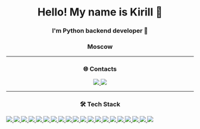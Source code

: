 <h1 align="center">Hello! My name is Kirill 👋</h1>
<h3 align="center">I'm Python backend developer 🐍</h3>
<h3 align="center">Moscow</h3>

___

<div id="badges" align="center">
<h3>🌐 Contacts</h3>
  <a href="https://t.me/edenerus">
    <img src="https://img.shields.io/badge/Telegram-2CA5E0?style=for-the-badge&logo=telegram&logoColor=white"/>
  </a>
  <a href="https://vk.com/edenerus">
    <img src="https://img.shields.io/badge/VK-4C75A3?style=for-the-badge&logo=vk&logoColor=white"/>
  </a>
</div>

___

<div id="badges" align="left">
<h3 align="center">🛠  Tech Stack</h3>
  <a href="https://www.python.org/">
    <img src="https://img.shields.io/badge/python-3670A0?style=for-the-badge&logo=python&logoColor=ffdd54"/>
  </a>
  <a href="https://www.djangoproject.com/">
    <img src="https://img.shields.io/badge/django-%23092E20.svg?style=for-the-badge&logo=django&logoColor=white"/>
  </a>
  <a href="https://www.django-rest-framework.org">
    <img src="https://img.shields.io/badge/DJANGO-REST-ff1709?style=for-the-badge&logo=django&logoColor=white&color=ff1709&labelColor=gray"/>
  </a>
  <a href="https://fastapi.tiangolo.com/)">
    <img src="https://img.shields.io/badge/FastAPI-005571?style=for-the-badge&logo=fastapi">
  </a>
  <a href="https://flask.palletsprojects.com/en/2.3.x/">
    <img src="https://img.shields.io/badge/flask-%23000.svg?style=for-the-badge&logo=flask&logoColor=white"/>
  </a>
  <a href="https://www.postgresql.org/docs/">
    <img src="https://img.shields.io/badge/postgres-%23316192.svg?style=for-the-badge&logo=postgresql&logoColor=white"/>
  </a>
  <a href="https://www.postman.com">
    <img src="https://img.shields.io/badge/Postman-FF6C37?style=for-the-badge&logo=postman&logoColor=white"/>
  </a>
  <a href="https://pytest-django.readthedocs.io/en/latest/">
    <img src="https://img.shields.io/badge/Pytest-3670A0?style=for-the-badge&logo=pytest&logoColor=yellow"/>
  </a>
  <a href="https://docs.gunicorn.org/en/stable/run.html">
    <img src="https://img.shields.io/badge/gunicorn-%298729.svg?style=for-the-badge&logo=gunicorn&logoColor=white"/>
  </a>
  <a href="https://nginx.org/en/docs/">
    <img src="https://img.shields.io/badge/nginx-%23009639.svg?style=for-the-badge&logo=nginx&logoColor=white"/>
  </a>
  <a href="https://docs.docker.com">
    <img src="https://img.shields.io/badge/docker-%230db7ed.svg?style=for-the-badge&logo=docker&logoColor=white"/>
  </a>
  <a href="https://git-scm.com/doc">
    <img src="https://img.shields.io/badge/git-%23F05033.svg?style=for-the-badge&logo=git&logoColor=white"/>
  </a>
  <a href="https://docs.github.com/ru">
    <img src="https://img.shields.io/badge/github-%23121011.svg?style=for-the-badge&logo=github&logoColor=white"/>
  </a>
  <a href="https://docs.github.com/ru/actions">
    <img src="https://img.shields.io/badge/github%20actions-%232671E5.svg?style=for-the-badge&logo=githubactions&logoColor=white"/>
  </a>
  <a href="https://swagger.io">
    <img src="https://img.shields.io/badge/-Swagger-%23Clojure?style=for-the-badge&logo=swagger&logoColor=white"/>
  </a>
  <a href="https://redocly.com">
    <img src="https://img.shields.io/badge/ReDoc-red?style=for-the-badge"/>
  </a>
  <a href="https://ubuntu.com/">
    <img src="https://img.shields.io/badge/Ubuntu-E95420?style=for-the-badge&logo=ubuntu&logoColor=white"/>
  </a>
  <a href="https://support.microsoft.com/ru-ru/windows">
    <img src="https://img.shields.io/badge/Windows-0078D6?style=for-the-badge&logo=windows&logoColor=white"/>
  </a>
  <a href="https://support.microsoft.com/ru-ru/windows">
    <img src="https://img.shields.io/badge/HTML-E44D26?style=for-the-badge&logo=html5&logoColor=white"/>
  </a>
  <a href="https://support.microsoft.com/ru-ru/windows">
    <img src="https://img.shields.io/badge/CSS-264de4?style=for-the-badge&logo=css3&logoColor=white"/>
  </a>
</div>
